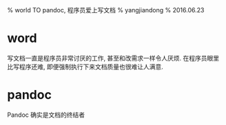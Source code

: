 % world TO pandoc, 程序员爱上写文档
% yangjiandong
% 2016.06.23

# word

写文档一直是程序员非常讨厌的工作, 甚至和改需求一样令人厌烦. 在程序员眼里比写程序还难, 即便强制执行下来文档质量也很难让人满意.

# pandoc

Pandoc 确实是文档的终结者


